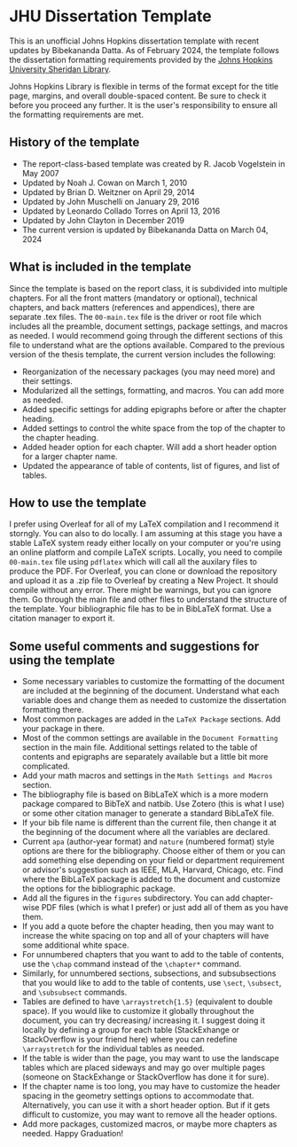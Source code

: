 # JHU Dissertation Template

This is an unofficial Johns Hopkins dissertation template with recent updates by Bibekananda Datta. As of February 2024, the template follows the dissertation formatting requirements provided by the [Johns Hopkins University Sheridan Library](https://www.library.jhu.edu/library-services/electronic-theses-dissertations/formatting-requirements/). 

Johns Hopkins Library is flexible in terms of the format except for the title page, margins, and overall double-spaced content. Be sure to check it before you proceed any further. It is the user's responsibility to ensure all the formatting requirements are met.


## History of the template

- The report-class-based template was created by R. Jacob Vogelstein in May 2007
- Updated by Noah J. Cowan on March 1, 2010
- Updated by Brian D. Weitzner on April 29, 2014 
- Updated by John Muschelli on January 29, 2016 
- Updated by Leonardo Collado Torres on April 13, 2016 
- Updated by John Clayton in December 2019
- The current version is updated by Bibekananda Datta on March 04, 2024



## What is included in the template

Since the template is based on the report class, it is subdivided into multiple chapters. For all the front matters (mandatory or optional), technical chapters, and back matters (references and appendices), there are separate .tex files. The `00-main.tex` file is the driver or root file which includes all the preamble, document settings, package settings, and macros as needed. I would recommend going through the different sections of this file to understand what are the options available. Compared to the previous version of the thesis template, the current version includes the following:

- Reorganization of the necessary packages (you may need more) and their settings.
- Modularized all the settings, formatting, and macros. You can add more as needed.
- Added specific settings for adding epigraphs before or after the chapter heading.
- Added settings to control the white space from the top of the chapter to the chapter heading.
- Added header option for each chapter. Will add a short header option for a larger chapter name.
- Updated the appearance of table of contents, list of figures, and list of tables.


## How to use the template

I prefer using Overleaf for all of my LaTeX compilation and I recommend it storngly. You can also to do locally. I am assuming at this stage you have a stable LaTeX system ready either locally on your computer or you're using an online platform and compile LaTeX scripts. Locally, you need to compile `00-main.tex` file using `pdflatex` which will call all the auxilary files to produce the PDF. For Overleaf, you can clone or download the repository and upload it as a .zip file to Overleaf by creating a New Project. It should compile without any error. There might be warnings, but you can ignore them. Go through the main file and other files to understand the structure of the template. Your bibliographic file has to be in BibLaTeX format. Use a citation manager to export it.


## Some useful comments and suggestions for using the template


- Some necessary variables to customize the formatting of the document are included at the beginning of the document. Understand what each variable does and change them as needed to customize the dissertation formatting there.
- Most common packages are added in the `LaTeX Package` sections. Add your package in there.
- Most of the common settings are available in the `Document Formatting` section in the main file. Additional settings related to the table of contents and epigraphs are separately available but a little bit more complicated.
- Add your math macros and settings in the `Math Settings and Macros` section. 
- The bibliography file is based on BibLaTeX which is a more modern package compared to BibTeX and natbib. Use Zotero (this is what I use) or some other citation manager to generate a standard BibLaTeX file.
- If your bib file name is different than the current file, then change it at the beginning of the document where all the variables are declared.
- Current `apa` (author-year format) and `nature` (numbered format) style options are there for the bibliography. Choose either of them or you can add something else depending on your field or department requirement or advisor's suggestion such as IEEE, MLA, Harvard, Chicago, etc. Find where the BibLaTeX package is added to the document and customize the options for the bibliographic package.
- Add all the figures in the `figures` subdirectory. You can add chapter-wise PDF files (which is what I prefer) or just add all of them as you have them.
- If you add a quote before the chapter heading, then you may want to increase the white spacing on top and all of your chapters will have some additional white space.
- For unnumbered chapters that you want to add to the table of contents, use the `\chap` command instead of the `\chapter*` command.
- Similarly, for unnumbered sections, subsections, and subsubsections that you would like to add to the table of contents, use `\sect`, `\subsect`, and `\subsubsect` commands.
- Tables are defined to have `\arraystretch{1.5}` (equivalent to double space). If you would like to customize it globally throughout the document, you can try decreasing/ increasing it. I suggest doing it locally by defining a group for each table (StackExhange or StackOverflow is your friend here) where you can redefine `\arraystretch` for the individual tables as needed.
- If the table is wider than the page, you may want to use the landscape tables which are placed sideways and may go over multiple pages (someone on StackExhange or StackOverflow has done it for sure).
- If the chapter name is too long, you may have to customize the header spacing in the geometry settings options to accommodate that. Alternatively, you can use it with a short header option. But if it gets difficult to customize, you may want to remove all the header options.
- Add more packages, customized macros, or maybe more chapters as needed. Happy Graduation!
